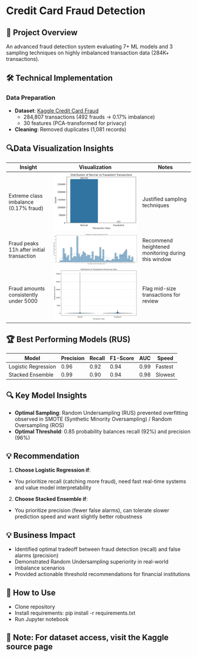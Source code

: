# Credit Card Fraud Detection 

## 🚀 Project Overview 
An advanced fraud detection system evaluating 7+ ML models and 3 sampling techniques on highly imbalanced transaction data (284K+ transactions).

## 🛠️ Technical Implementation
### Data Preparation
- **Dataset**: [Kaggle Credit Card Fraud](https://www.kaggle.com/datasets/mlg-ulb/creditcardfraud)
  - 284,807 transactions (492 frauds → 0.17% imbalance)
  - 30 features (PCA-transformed for privacy)
- **Cleaning**: Removed duplicates (1,081 records)

## 🔍Data Visualization Insights 
| Insight | Visualization | Notes |
|---------|--------------|------------------|
| Extreme class imbalance (0.17% fraud) | ![Class Imbalance](assets/normal_vs_fraud_countplot.png) | Justified sampling techniques |
| Fraud peaks 11h after initial transaction | ![Temporal Pattern](assets/fraud_over_time_histplot.png) | Recommend heightened monitoring during this window |
| Fraud amounts consistently under 5000 | ![Amount Distribution](assets/transactions_by_amount_violinplot.png) | Flag mid-size transactions for review |

## 🏆 Best Performing Models (RUS)
| Model               | Precision | Recall | F1-Score | AUC  | Speed        |
|---------------------|-----------|--------|----------|------|-----------   |
| Logistic Regression | 0.96      | 0.92   | 0.94     | 0.99 | Fastest  |
| Stacked Ensemble    | 0.99      | 0.90   | 0.94     | 0.98 | Slowest  |

## 🔍 Key Model Insights
- **Optimal Sampling**: Random Undersampling (RUS) prevented overfitting observed in SMOTE (Synthetic Minority Oversampling) / Random Oversampling (ROS)
- **Optimal Threshold**: 0.85 probability balances recall (92%) and precision (96%)

## 💡 Recommendation
1. **Choose Logistic Regression if**:
- You prioritize recall (catching more fraud), need fast real-time systems and value model interpretability
2. **Choose Stacked Ensemble if**:
- You prioritize precision (fewer false alarms), can tolerate slower prediction speed and want slightly better robustness
  
## 💡 Business Impact
- Identified optimal tradeoff between fraud detection (recall) and false alarms (precision)
- Demonstrated Random Undersampling superiority in real-world imbalance scenarios
- Provided actionable threshold recommendations for financial institutions

## 🚀 How to Use
- Clone repository
- Install requirements: pip install -r requirements.txt
- Run Jupyter notebook

## 📌 Note: For dataset access, visit the Kaggle source page
